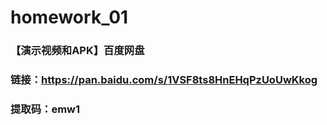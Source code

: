 # homework_01
### 【演示视频和APK】百度网盘
### 链接：https://pan.baidu.com/s/1VSF8ts8HnEHqPzUoUwKkog 
### 提取码：emw1 
